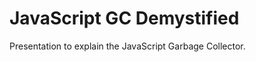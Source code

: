 JavaScript GC Demystified
=======================

Presentation to explain the JavaScript Garbage Collector.
